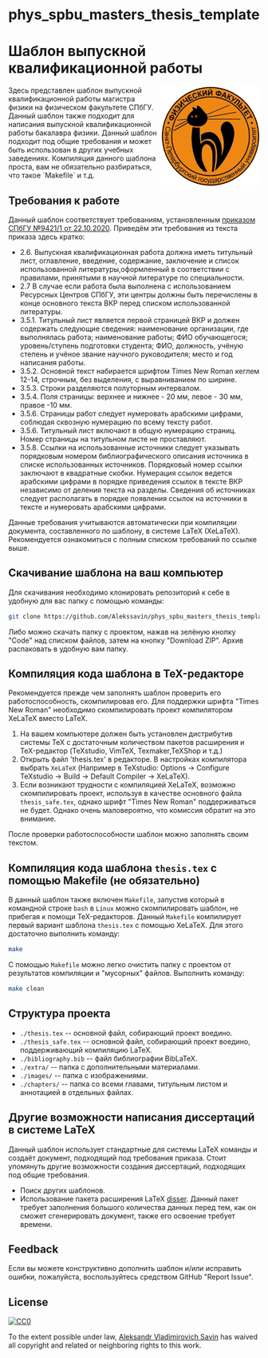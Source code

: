 # phys_spbu_masters_thesis_template
# Шаблон выпускной квалификационной работы
<img src="./extra/department_logo.png" align="right" width="200" height="200"/>
Здесь представлен шаблон выпускной квалификационной работы магистра физики на физическом факультете СПбГУ. Данный шаблон также подходит для написания выпускной квалификационной работы бакалавра физики. Данный шаблон подходит под общие требования и может быть использован в других учебных заведениях.
Компиляция данного шаблона проста, вам не обязательно разбираться, что такое `Makefile` и т.д.

## Требования к работе

 Данный шаблон соответствует требованиям, установленным [приказом СПбГУ №9421/1 от 22.10.2020](https://raw.githubusercontent.com/Alekssavin/phys_spbu_masters_thesis_template/master/extra/oformleniye.pdf).
Приведём эти требования из текста приказа здесь кратко:
- 2.6. Выпускная квалификационная работа должна иметь титульный лист, оглавление, введение, содержание, заключение и список использованной литературы,оформленный в соответствии с правилами, принятыми в научной литературе по специальности.
- 2.7 В случае если работа была выполнена с использованием Ресурсных Центров СПбГУ, эти центры должны быть перечислены в конце основного текста ВКР перед списком использованной литературы.
- 3.5.1. Титульный лист является первой страницей ВКР и должен содержать следующие сведения: наименование организации, где выполнялась работа; наименование работы; ФИО обучающегося; уровень/ступень подготовки студента; ФИО, должность, учёную степень и учёное звание научного руководителя; место и год написания работы.
- 3.5.2. Основной текст набирается шрифтом Times New Roman кеглем 12-14, строчным, без выделения, с выравниванием по ширине.
- 3.5.3. Строки разделяются полуторным интервалом.
- 3.5.4. Поля страницы: верхнее и нижнее - 20 мм, левое - 30 мм, правое -10 мм. 
- 3.5.6. Страницы работ следует нумеровать арабскими цифрами, соблюдая сквозную нумерацию по всему тексту работ.
- 3.5.6. Титульный лист включают в общую нумерацию страниц. Номер страницы на титульном листе не проставляют.
- 3.5.8. Ссылки на использованные источники следует указывать порядковым номером библиографического описания источника в списке использованных источников. Порядковый номер ссылки заключают в квадратные скобки. Нумерация ссылок ведется арабскими цифрами в порядке приведения ссылок в тексте ВКР независимо от деления текста на разделы. Сведения об источниках следует располагать в порядке появления ссылок на источники в тексте и нумеровать арабскими цифрами.

Данные требования учитываются автоматически при компиляции документа, составленного по шаблону, в системе LaTeX (XeLaTeX).
Рекомендуется ознакомиться с полным списком требований по ссылке выше.

## Скачивание шаблона на ваш компьютер

Для скачивания необходимо клонировать репозиторий к себе в удобную для вас папку с помощью команды:
```bash
git clone https://github.com/Alekssavin/phys_spbu_masters_thesis_template.git
```

Либо можно скачать папку с проектом, нажав на зелёную кнопку "Code" над списком файлов, затем на кнопку "Download ZIP". Архив распаковать в удобную вам папку.

## Компиляция кода шаблона в TeX-редакторе

Рекомендуется прежде чем заполнять шаблон проверить его работоспособность, скомпилировав его.
Для поддержки шрифта "Times New Roman" необходимо скомпилировать проект компилятором XeLaTeX вместо LaTeX.
1. На вашем компьютере должен быть установлен дистрибутив системы TeX с достаточным количеством пакетов расширения и TeX-редактор (TeXstudio, VimTeX, Texmaker,TeXShop и т.д.)
2. Открыть файл 'thesis.tex' в редакторе. В настройках компилятора выбрать `XeLaTeX` (Например в TeXstudio: Options -> Configure TeXstudio -> Build -> Default Compiler -> XeLaTeX).
3. Если возникают трудности с компиляцией XeLaTeX, возможно скомпилировать проект, используя в качестве основного файла `thesis_safe.tex`, однако шрифт "Times New Roman" поддерживаться не будет. Однако очень маловероятно, что комиссия обратит на это внимание.

После проверки работоспособности шаблон можно заполнять своим текстом.

## Компиляция кода шаблона `thesis.tex` с помощью Makefile (не обязательно)

В данный шаблон также включен `Makefile`, запустив который в командной строке `bash` в `Linux` можно скомпилировать шаблон, не прибегая к помощи TeX-редакторов. Данный `Makefile` компилирует первый вариант шаблона `thesis.tex` с помощью XeLaTeX. Для этого достаточно выполнить команду:
```bash
make
```

С помощью `Makefile` можно легко очистить папку с проектом от результатов компиляции и "мусорных" файлов. Выполнить команду:
```bash
make clean
```

## Структура проекта

- `./thesis.tex` -- основной файл, собирающий проект воедино.
- `./thesis_safe.tex` -- основной файл, собирающий проект воедино, поддерживающий компиляцию LaTeX.
- `./bibliography.bib` -- файл библиографии BibLaTeX.
- `./extra/` -- папка с дополнительными материалами.
- `./images/` -- папка с изображениями.
- `./chapters/` -- папка со всеми главами, титульным листом и аннотацией в отдельных файлах.

## Другие возможности написания диссертаций в системе LaTeX

Данный шаблон использует стандартные для системы LaTeX команды и создаёт документ, подходящий под требования приказа. Стоит упомянуть другие возможности создания диссертаций, подходящих под общие требования.
- Поиск других шаблонов.
- Использование пакета расширения LaTeX [disser](https://github.com/polariton/disser/). Данный пакет требует заполнения большого количества данных перед тем, как он сможет сгенерировать документ, также его освоение требует времени.

## Feedback
Если вы можете конструктивно дополнить шаблон и/или исправить ошибки, пожалуйста, воспользуйтесь средством GitHub "Report Issue".

## License

[![CC0](https://licensebuttons.net/p/zero/1.0/88x31.png)](https://creativecommons.org/publicdomain/zero/1.0/)

To the extent possible under law, [Aleksandr Vladimirovich Savin](https://github.com/Alekssavin) has waived all copyright and related or neighboring rights to this work.
